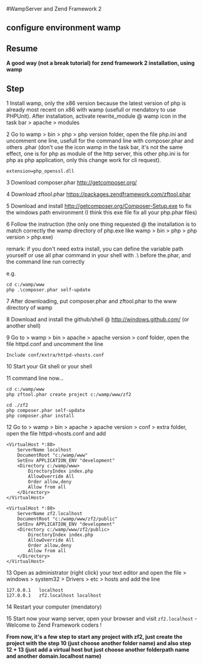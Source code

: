 #WampServer and Zend Framework 2

## configure environment wamp

Resume
---

**A good way (not a break tutorial) for zend framework 2 installation, using wamp**

Step
---

1 Install wamp, only the x86 version because the latest version of php is already most recent on x86 with wamp (usefull or mendatory to use PHPUnit). After installation, activate rewrite_module @ wamp icon in the task bar > apache > modules

2 Go to wamp > bin > php > php version folder, open the file php.ini and uncomment one line, usefull for the command line with composer.phar and others .phar (don't use the icon wamp in the task bar, it's not the same effect, one is for php as module of the http server, this other php.ini is for php as php application, only this change work for cli request).

```
extension=php_openssl.dll
```
3 Download composer.phar http://getcomposer.org/

4 Download zftool.phar https://packages.zendframework.com/zftool.phar

5 Download and install http://getcomposer.org/Composer-Setup.exe to fix the windows path environment (I think this exe file fix all your php.phar files)

6 Follow the instruction (the only one thing requested @ the installation is to match correctly the wamp directory of php.exe like wamp > bin > php > php version > php.exe)

remark: if you don't need extra install, you can define the variable path yourself or use all phar command in your shell with .\ before the.phar, and the command line run correctly

e.g.

```
cd c:/wamp/www
php .\composer.phar self-update
```

7 After downloading, put composer.phar and zftool.phar to the www directory of wamp

8 Download and install the github/shell @ http://windows.github.com/ (or another shell)

9 Go to > wamp > bin > apache > apache version > conf folder, open the file httpd.conf and uncomment the line

```
Include conf/extra/httpd-vhosts.conf
```

10 Start your Git shell or your shell

11 command line now...

```
cd c:/wamp/www
php zftool.phar create project c:/wamp/www/zf2
```

```
cd ./zf2
php composer.phar self-update
php composer.phar install
```

12 Go to > wamp > bin > apache > apache version > conf > extra folder, open the file httpd-vhosts.conf and add

```
<VirtualHost *:80>
    ServerName localhost
    DocumentRoot "c:/wamp/www"
    SetEnv APPLICATION_ENV "development"
    <Directory c:/wamp/www>
        DirectoryIndex index.php
        AllowOverride All
        Order allow,deny
        Allow from all
    </Directory>
</VirtualHost>

<VirtualHost *:80>
    ServerName zf2.localhost
    DocumentRoot "c:/wamp/www/zf2/public"
    SetEnv APPLICATION_ENV "development"
    <Directory c:/wamp/www/zf2/public>
        DirectoryIndex index.php
        AllowOverride All
        Order allow,deny
        Allow from all
    </Directory>
</VirtualHost>
```

13 Open as administrator (right click) your text editor and open the file > windows > system32 > Drivers > etc > hosts and add the line

```
127.0.0.1	localhost
127.0.0.1	zf2.localhost localhost
```

14 Restart your computer (mendatory)

15 Start now your wamp server, open your browser and visit `zf2.localhost` - Welcome to Zend Framework coders !


**From now, it's a few step to start any project with zf2, just create the project with the step 10 (just choose another folder name) and also step 12 + 13 (just add a virtual host but just choose another folderpath name and another domain.localhost name)**
